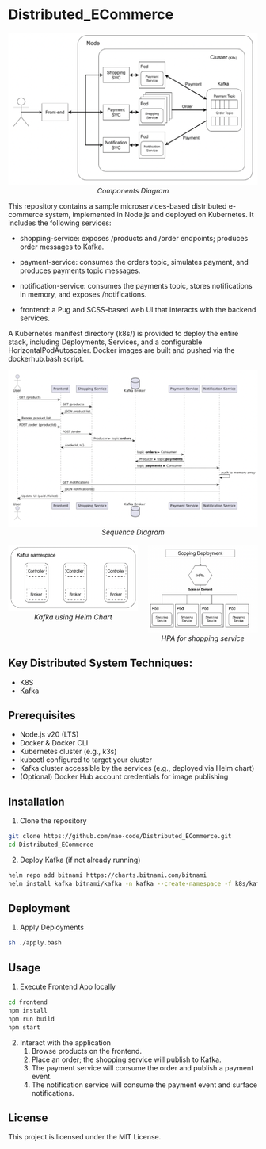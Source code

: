 # Distributed_ECommerce
<div align="center">
  <img src="assets/component.png" alt="component"/>
  <div><em>Components Diagram</em></div>
</div>

This repository contains a sample microservices-based distributed e-commerce system, implemented in Node.js and deployed on Kubernetes. It includes the following services:

* shopping-service: exposes /products and /order endpoints; produces order messages to Kafka.
* payment-service: consumes the orders topic, simulates payment, and produces payments topic messages.
* notification-service: consumes the payments topic, stores notifications in memory, and exposes /notifications.

* frontend: a Pug and SCSS-based web UI that interacts with the backend services.

A Kubernetes manifest directory (k8s/) is provided to deploy the entire stack, including Deployments, Services, and a configurable HorizontalPodAutoscaler. Docker images are built and pushed via the dockerhub.bash script.

<div align="center">
  <img src="assets/sequence.png" alt="sequence"/>
  <div><em>Sequence Diagram</em></div>
</div>
&nbsp; &nbsp;
<div style="display: flex; justify-content: center; gap: 20px;">
  <div>
    <img src="assets/kafka.png" alt="kafks"/>
    <div style="text-align:center"><em>Kafka using Helm Chart</em></div>
  </div>
  <div>
    <img src="assets/hpa.png" alt="HPA"/>
    <div style="text-align:center"><em>HPA for shopping service</em></div>
  </div>
</div>

## Key Distributed System Techniques:
* K8S
* Kafka

## Prerequisites
* Node.js v20 (LTS)
* Docker & Docker CLI
* Kubernetes cluster (e.g., k3s)
* kubectl configured to target your cluster
* Kafka cluster accessible by the services (e.g., deployed via Helm chart)
* (Optional) Docker Hub account credentials for image publishing

## Installation
1. Clone the repository
```bash
git clone https://github.com/mao-code/Distributed_ECommerce.git
cd Distributed_ECommerce
```

2. Deploy Kafka (if not already running)
```bash
helm repo add bitnami https://charts.bitnami.com/bitnami
helm install kafka bitnami/kafka -n kafka --create-namespace -f k8s/kafka-values.yaml
```

## Deployment
1. Apply Deployments
```bash
sh ./apply.bash
```

## Usage
1. Execute Frontend App locally
```bash
cd frontend
npm install
npm run build
npm start
```

2. Interact with the application
   1. Browse products on the frontend.
   2. Place an order; the shopping service will publish to Kafka.
   3. The payment service will consume the order and publish a payment event.
   4. The notification service will consume the payment event and surface notifications.

## License
This project is licensed under the MIT License.